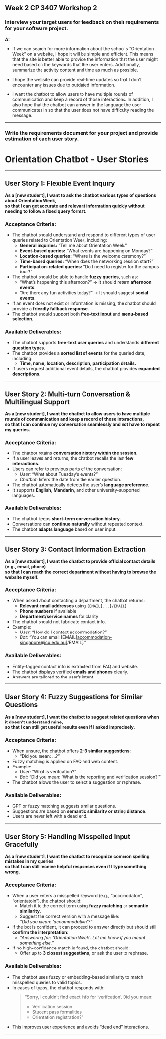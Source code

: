 ## Week 2 CP 3407 Workshop 2

### Interview your target users for feedback on their requirements for your software project.

**A:**

- If we can search for more information about the school's “Orientation Week” on a website, I hope it will be simple and efficient. This means that the site is better able to provide the information that the user might need based on the keywords that the user enters. Additionally, summarize the activity content and time as much as possible.

- I hope the website can provide real-time updates so that I don't encounter any issues due to outdated information.

- I want the chatbot to allow users to have multiple rounds of communication and keep a record of those interactions. In addition, I also hope that the chatbot can answer in the language the user communicates in so that the user does not have difficulty reading the message.

---

### Write the requirements document for your project and provide estimation of each user story.

# Orientation Chatbot - User Stories

---

## User Story 1: Flexible Event Inquiry

**As a [new student], I want to ask the chatbot various types of questions about Orientation Week,  
so that I can get accurate and relevant information quickly without needing to follow a fixed query format.**

### Acceptance Criteria:
- The chatbot should understand and respond to different types of user queries related to Orientation Week, including:
  - **General inquiries:** “Tell me about Orientation Week.”
  - **Event-based queries:** “What events are happening on Monday?”
  - **Location-based queries:** “Where is the welcome ceremony?”
  - **Time-based queries:** “When does the networking session start?”
  - **Participation-related queries:** “Do I need to register for the campus tour?”
- The chatbot should be able to handle **fuzzy queries**, such as:
  - “What’s happening this afternoon?” → It should return **afternoon events**.
  - “Are there any fun activities today?” → It should suggest **social events**.
- If an event does not exist or information is missing, the chatbot should provide a **friendly fallback response**.
- The chatbot should support both **free-text input** and **menu-based selection**.

### Available Deliverables:
- The chatbot supports **free-text user queries** and understands **different question types**.
- The chatbot provides a **sorted list of events** for the queried date, including:
  - **Time, name, location, description, participation details.**
- If users request additional event details, the chatbot provides **expanded descriptions**.

---

## User Story 2: Multi-turn Conversation & Multilingual Support

**As a [new student], I want the chatbot to allow users to have multiple rounds of communication and keep a record of those interactions,  
so that I can continue my conversation seamlessly and not have to repeat my queries.**

### Acceptance Criteria:
- The chatbot retains **conversation history within the session**.
- If a user leaves and returns, the chatbot recalls the last **few interactions**.
- Users can refer to previous parts of the conversation:
  - *User:* “What about Tuesday’s events?”  
  - *Chatbot:* Infers the date from the earlier question.
- The chatbot automatically detects the user’s **language preference**.
- It supports **English**, **Mandarin**, and other university-supported languages.

### Available Deliverables:
- The chatbot keeps **short-term conversation history**.
- Conversations can **continue naturally** without repeated context.
- The chatbot **adapts language** based on user input.

---

## User Story 3: Contact Information Extraction

**As a [new student], I want the chatbot to provide official contact details (e.g., email, phone)  
so that I can reach the correct department without having to browse the website myself.**

### Acceptance Criteria:
- When asked about contacting a department, the chatbot returns:
  - **Relevant email addresses** using `[EMAIL]...[/EMAIL]`
  - **Phone numbers** if available
  - **Department/service names** for clarity
- The chatbot should not fabricate contact info.
- Example:
  - *User:* “How do I contact accommodation?”  
  - *Bot:* “You can email [EMAIL]accommodation-singapore@jcu.edu.au[/EMAIL].”

### Available Deliverables:
- Entity-tagged contact info is extracted from FAQ and website.
- The chatbot displays verified **emails and phones** clearly.
- Answers are tailored to the user’s intent.

---

## User Story 4: Fuzzy Suggestions for Similar Questions

**As a [new student], I want the chatbot to suggest related questions when it doesn’t understand mine,  
so that I can still get useful results even if I asked imprecisely.**

### Acceptance Criteria:
- When unsure, the chatbot offers **2–3 similar suggestions**:
  - “Did you mean: …?”
- Fuzzy matching is applied on FAQ and web content.
- Example:
  - *User:* “What is verifcation?”
  - *Bot:* “Did you mean: ‘What is the reporting and verification session?’”
- The chatbot allows the user to select a suggestion or rephrase.

### Available Deliverables:
- GPT or fuzzy matching suggests similar questions.
- Suggestions are based on **semantic similarity or string distance**.
- Users are never left with a dead end.

---

## User Story 5: Handling Misspelled Input Gracefully

**As a [new student], I want the chatbot to recognize common spelling mistakes in my queries  
so that I can still receive helpful responses even if I type something wrong.**

### Acceptance Criteria:
- When a user enters a misspelled keyword (e.g., “accomodaton”, “orientatoin”), the chatbot should:
  - Match it to the correct term using **fuzzy matching** or **semantic similarity**.
  - Suggest the correct version with a message like:  
    *“Did you mean: ‘accommodation’?”*
- If the bot is confident, it can proceed to answer directly but should still **confirm the interpretation**:
  - *“Answering for: ‘Orientation Week’. Let me know if you meant something else.”*
- If no high-confidence match is found, the chatbot should:
  - Offer up to **3 closest suggestions**, or ask the user to rephrase.

### Available Deliverables:
- The chatbot uses fuzzy or embedding-based similarity to match misspelled queries to valid topics.
- In cases of typos, the chatbot responds with:
  > “Sorry, I couldn’t find exact info for ‘verifcation’. Did you mean:  
  > - Verification session  
  > - Student pass formalities  
  > - Orientation registration?”
- This improves user experience and avoids “dead end” interactions.

---

